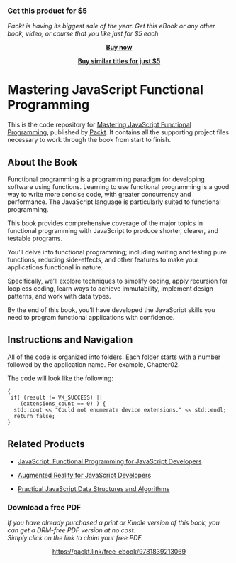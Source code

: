 
### Get this product for $5

<i>Packt is having its biggest sale of the year. Get this eBook or any other book, video, or course that you like just for $5 each</i>


<b><p align='center'>[Buy now](https://packt.link/9781839213069)</p></b>


<b><p align='center'>[Buy similar titles for just $5](https://subscription.packtpub.com/search)</p></b>


# Mastering JavaScript Functional Programming
This is the code repository for [Mastering JavaScript Functional Programming](https://www.packtpub.com/web-development/mastering-javascript-functional-programming), published by [Packt](https://www.packtpub.com/?utm_source=github). It contains all the supporting project files necessary to work through the book from start to finish.

## About the Book
Functional programming is a programming paradigm for developing software using functions. Learning to use functional programming is a good way to write more concise code, with greater concurrency and performance. The JavaScript language is particularly suited to functional programming.

This book provides comprehensive coverage of the major topics in functional programming with JavaScript to produce shorter, clearer, and testable programs.

You’ll delve into functional programming; including writing and testing pure functions, reducing side-effects, and other features to make your applications functional in nature.

Specifically, we’ll explore techniques to simplify coding, apply recursion for loopless coding, learn ways to achieve immutability, implement design patterns, and work with data types.

By the end of this book, you’ll have developed the JavaScript skills you need to program functional applications with confidence.

## Instructions and Navigation
All of the code is organized into folders. Each folder starts with a number followed by the application name. For example, Chapter02.



The code will look like the following:
```
{
 if( (result != VK_SUCCESS) || 
    (extensions_count == 0) ) { 
  std::cout << "Could not enumerate device extensions." << std::endl; 
  return false;
} 
```



## Related Products
* [JavaScript: Functional Programming for JavaScript Developers](https://www.packtpub.com/web-development/javascript-functional-programming-javascript-developers)

* [Augmented Reality for JavaScript Developers](https://www.packtpub.com/web-development/augmented-reality-javascript-developers-video)

* [Practical JavaScript Data Structures and Algorithms](https://www.packtpub.com/web-development/practical-javascript-data-structures-and-algorithms)

### Download a free PDF

 <i>If you have already purchased a print or Kindle version of this book, you can get a DRM-free PDF version at no cost.<br>Simply click on the link to claim your free PDF.</i>
<p align="center"> <a href="https://packt.link/free-ebook/9781839213069">https://packt.link/free-ebook/9781839213069 </a> </p>